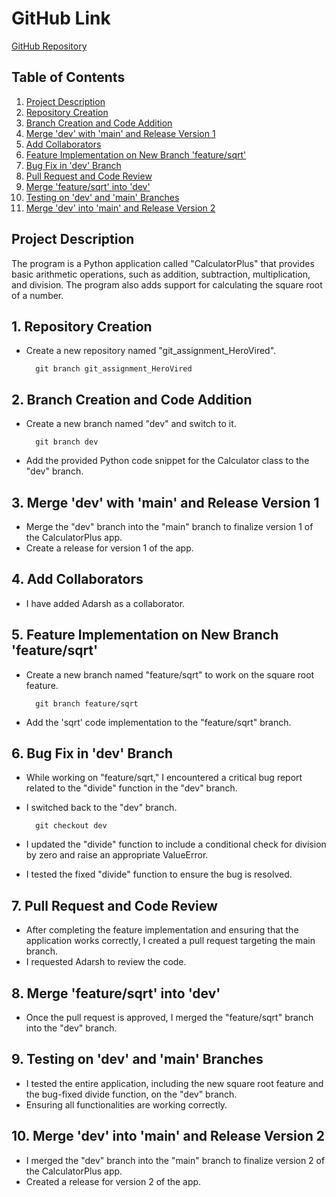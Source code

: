 # GitHub Link
[GitHub Repository](https://github.com/your-username/git_assignment_HeroVired)

## Table of Contents
1. [Project Description](#project-description)
2. [Repository Creation](#repository-creation)
3. [Branch Creation and Code Addition](#branch-creation-and-code-addition)
4. [Merge 'dev' with 'main' and Release Version 1](#merge-dev-with-main-and-release-version-1)
5. [Add Collaborators](#add-collaborators)
6. [Feature Implementation on New Branch 'feature/sqrt'](#feature-implementation-on-new-branch-featuresqrt)
7. [Bug Fix in 'dev' Branch](#bug-fix-in-dev-branch)
8. [Pull Request and Code Review](#pull-request-and-code-review)
9. [Merge 'feature/sqrt' into 'dev'](merge-feature-sqrt-into-dev)
10. [Testing on 'dev' and 'main' Branches](#testing-on-dev-and-main-branches)
11. [Merge 'dev' into 'main' and Release Version 2](#merge-dev-into-main-and-release-version-2)

## Project Description
The program is a Python application called "CalculatorPlus" that provides basic arithmetic operations, such as addition, subtraction, multiplication, and division. The program also adds support for calculating the square root of a number.

## 1. Repository Creation
- Create a new repository named "git_assignment_HeroVired".

        git branch git_assignment_HeroVired

## 2. Branch Creation and Code Addition
- Create a new branch named "dev" and switch to it.

        git branch dev
- Add the provided Python code snippet for the Calculator class to the "dev" branch.

## 3. Merge 'dev' with 'main' and Release Version 1
- Merge the "dev" branch into the "main" branch to finalize version 1 of the CalculatorPlus app.
- Create a release for version 1 of the app.

## 4. Add Collaborators
- I have added Adarsh as a collaborator.

## 5. Feature Implementation on New Branch 'feature/sqrt'
- Create a new branch named "feature/sqrt" to work on the square root feature.

        git branch feature/sqrt
- Add the 'sqrt' code implementation to the "feature/sqrt" branch.

## 6. Bug Fix in 'dev' Branch
- While working on "feature/sqrt," I encountered a critical bug report related to the "divide" function in the "dev" branch.
- I switched back to the "dev" branch.

        git checkout dev
        
- I updated the "divide" function to include a conditional check for division by zero and raise an appropriate ValueError.
- I tested the fixed "divide" function to ensure the bug is resolved.

## 7. Pull Request and Code Review
- After completing the feature implementation and ensuring that the application works correctly, I created a pull request targeting the main branch.
- I requested Adarsh to review the code.

## 8. Merge 'feature/sqrt' into 'dev'
- Once the pull request is approved, I merged the "feature/sqrt" branch into the "dev" branch.

## 9. Testing on 'dev' and 'main' Branches
- I tested the entire application, including the new square root feature and the bug-fixed divide function, on the "dev" branch.
- Ensuring all functionalities are working correctly.

## 10. Merge 'dev' into 'main' and Release Version 2
- I merged the "dev" branch into the "main" branch to finalize version 2 of the CalculatorPlus app.
- Created a release for version 2 of the app.
